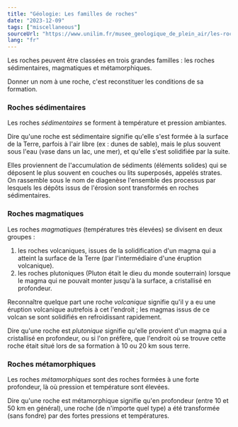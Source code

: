 ```yaml
---
title: "Géologie: Les familles de roches"
date: "2023-12-09"
tags: ["miscellaneous"]
sourceUrl: "https://www.unilim.fr/musee_geologique_de_plein_air/les-roches-presentees-2/il-existe-quatre-grandes-familles-de-roches/"
lang: "fr"
---
```


Les roches peuvent être classées en trois grandes familles : les roches sédimentaires, magmatiques et métamorphiques.

Donner un nom à une roche, c'est reconstituer les conditions de sa formation.

### Roches sédimentaires

Les roches _sédimentaires_ se forment à température et pression ambiantes.

Dire qu'une roche est sédimentaire signifie qu'elle s'est formée à la surface de la Terre, parfois à l'air libre (ex : dunes de sable), mais le plus souvent sous l'eau (vase dans un lac, une mer), et qu'elle s'est solidifiée par la suite.

Elles proviennent de l'accumulation de sédiments (éléments solides) qui se déposent le plus souvent en couches ou lits superposés, appelés strates. On rassemble sous le nom de diagenèse l'ensemble des processus par lesquels les dépôts issus de l'érosion sont transformés en roches sédimentaires.

### Roches magmatiques

Les roches _magmatiques_ (températures très élevées) se divisent en deux groupes :

1. les roches volcaniques, issues de la solidification d'un magma qui a atteint la surface de la Terre (par l'intermédiaire d'une éruption volcanique).
2. les roches plutoniques (Pluton était le dieu du monde souterrain) lorsque le magma qui ne pouvait monter jusqu'à la surface, a cristallisé en profondeur.

Reconnaître quelque part une roche _volcanique_ signifie qu'il y a eu une éruption volcanique autrefois à cet l'endroit ; les magmas issus de ce volcan se sont solidifiés en refroidissant rapidement.

Dire qu'une roche est _plutonique_ signifie qu'elle provient d'un magma qui a cristallisé en profondeur, ou si l'on préfère, que l'endroit où se trouve cette roche était situé lors de sa formation à 10 ou 20&nbsp;km sous terre.

### Roches métamorphiques

Les roches _métamorphiques_ sont des roches formées à une forte profondeur, là où pression et température sont élevées.

Dire qu'une roche est métamorphique signifie qu'en profondeur (entre 10 et 50 km en général), une roche (de n'importe quel type) a été transformée (sans fondre) par des fortes pressions et températures.
